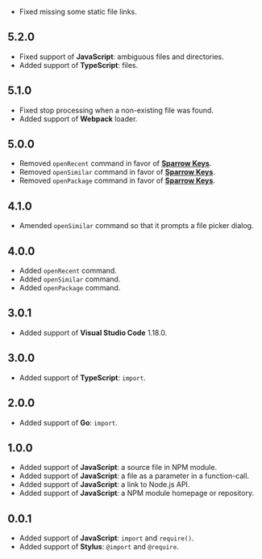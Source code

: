 - Fixed missing some static file links.

## 5.2.0
- Fixed support of **JavaScript**: ambiguous files and directories.
- Added support of **TypeScript**: files.

## 5.1.0
- Fixed stop processing when a non-existing file was found.
- Added support of **Webpack** loader.

## 5.0.0
- Removed `openRecent` command in favor of [**Sparrow Keys**](https://marketplace.visualstudio.com/items?itemName=thisismanta.sparrow-keys).
- Removed `openSimilar` command in favor of [**Sparrow Keys**](https://marketplace.visualstudio.com/items?itemName=thisismanta.sparrow-keys).
- Removed `openPackage` command in favor of [**Sparrow Keys**](https://marketplace.visualstudio.com/items?itemName=thisismanta.sparrow-keys).

## 4.1.0
- Amended `openSimilar` command so that it prompts a file picker dialog.

## 4.0.0
- Added `openRecent` command.
- Added `openSimilar` command.
- Added `openPackage` command.

## 3.0.1
- Added support of **Visual Studio Code** 1.18.0.

## 3.0.0
- Added support of **TypeScript**: `import`.

## 2.0.0
- Added support of **Go**: `import`.

## 1.0.0
- Added support of **JavaScript**: a source file in NPM module.
- Added support of **JavaScript**: a file as a parameter in a function-call.
- Added support of **JavaScript**: a link to Node.js API.
- Added support of **JavaScript**: a NPM module homepage or repository.

## 0.0.1
- Added support of **JavaScript**: `import` and `require()`.
- Added support of **Stylus**: `@import` and `@require`.